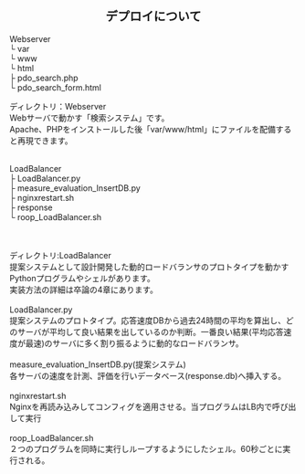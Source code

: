 
<h2 align="center">デプロイについて</h2>

Webserver<br>
 └ var<br>
     └ www<br>
         └ html<br>
             ├ pdo_search.php<br>
             └ pdo_search_form.html<br>

ディレクトリ：Webserver<br>
Webサーバで動かす「検索システム」です。<br>
Apache、PHPをインストールした後「var/www/html」にファイルを配備すると再現できます。<br>
<br>


LoadBalancer<br>
 ├ LoadBalancer.py<br>
 ├ measure_evaluation_InsertDB.py<br>
 ├ nginxrestart.sh<br>
 ├ response<br>
 └ roop_LoadBalancer.sh<br>
<br>

<br>
ディレクトリ:LoadBalancer<br>
提案システムとして設計開発した動的ロードバランサのプロトタイプを動かすPythonプログラムやシェルがあります。<br>
実装方法の詳細は卒論の4章にあります。<br>
<br>
LoadBalancer.py<br>
提案システムのプロトタイプ。応答速度DBから過去24時間の平均を算出し、どのサーバが平均して良い結果を出しているのか判断。一番良い結果(平均応答速度が最速)のサーバに多く割り振るように動的なロードバランサ。<br>
<br>
measure_evaluation_InsertDB.py(提案システム)<br>
各サーバの速度を計測、評価を行いデータベース(response.db)へ挿入する。<br>
<br>
nginxrestart.sh<br>
Nginxを再読み込みしてコンフィグを適用させる。当プログラムはLB内で呼び出して実行<br>
<br>
roop_LoadBalancer.sh<br>
２つのプログラムを同時に実行しループするようにしたシェル。60秒ごとに実行される。<br>

